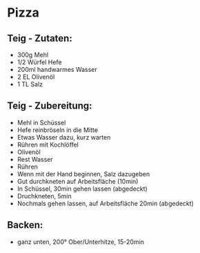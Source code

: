 Pizza
============


Teig - Zutaten:
---------------
 * 300g Mehl
 * 1/2 Würfel Hefe
 * 200ml handwarmes Wasser
 * 2 EL Olivenöl
 * 1 TL Salz


Teig - Zubereitung:
----------------
 * Mehl in Schüssel
 * Hefe reinbröseln in die Mitte
 * Etwas Wasser dazu, kurz warten
 * Rühren mit Kochlöffel
 * Olivenöl
 * Rest Wasser
 * Rühren
 * Wenn mit der Hand beginnen, Salz dazugeben
 * Gut durchkneten auf Arbeitsfläche (10min)
 * In Schüssel, 30min gehen lassen (abgedeckt)
 * Druchkneten, 5min
 * Nochmals gehen lassen, auf Arbeitsfläche 20min (abgedeckt)


Backen:
-----------
 * ganz unten, 200° Ober/Unterhitze, 15-20min